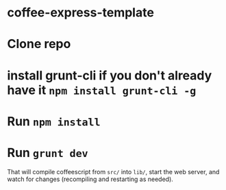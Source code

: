 coffee-express-template
=======================

# Clone repo
# install grunt-cli if you don't already have it `npm install grunt-cli -g`
# Run `npm install`
# Run `grunt dev`

That will compile coffeescript from `src/` into `lib/`, start the web server, and watch for changes (recompiling and restarting as needed).
